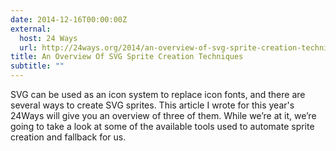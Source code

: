 ```yaml
---
date: 2014-12-16T00:00:00Z
external:
  host: 24 Ways
  url: http://24ways.org/2014/an-overview-of-svg-sprite-creation-techniques/
title: An Overview Of SVG Sprite Creation Techniques
subtitle: ""
---
```


<p class="size-2x">
	SVG can be used as an icon system to replace icon fonts, and there are several ways to create SVG sprites. This article I wrote for this year's 24Ways will give you an overview of three of them. While we’re at it, we’re going to take a look at some of the available tools used to automate sprite creation and fallback for us.
</p>
